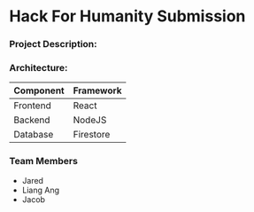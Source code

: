 # Hack For Humanity Submission

### Project Description:

### Architecture:
| Component | Framework |
| --- | --- |
| Frontend | React |
| Backend | NodeJS |
| Database | Firestore |

### Team Members
* Jared
* Liang Ang
* Jacob
